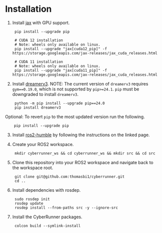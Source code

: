 Installation
=====

1. Install [jax](https://jax.readthedocs.io/en/latest/installation.html) with GPU support.

        pip install --upgrade pip

        # CUDA 12 installation
        # Note: wheels only available on linux.
        pip install --upgrade "jax[cuda12_pip]" -f https://storage.googleapis.com/jax-releases/jax_cuda_releases.html

        # CUDA 11 installation
        # Note: wheels only available on linux.
        pip install --upgrade "jax[cuda11_pip]" -f https://storage.googleapis.com/jax-releases/jax_cuda_releases.html

2. Install [dreamerv3](https://github.com/danijar/dreamerv3). NOTE: The current version of `dreamerv3` requires `gym==0.19.0`, which is not supported by `pip>=24.1`. `pip` must be downgraded to install `dreamerv3`.

        python -m pip install --upgrade pip==24.0
        pip install dreamerv3

Optional: To revert `pip` to the most updated version run the following.

        pip install --upgrade pip

3. Install [ros2-humble](https://docs.ros.org/en/humble/Installation/Ubuntu-Install-Debians.html) by following the instructions on the linked page.

4. Create your ROS2 workspace.

        mkdir cyberrunner_ws && cd cyberrunner_ws && mkdir src && cd src

5. Clone this repository into your ROS2 workspace and navigate back to the workspace root.

        git clone git@github.com:thomasbi1/cyberrunner.git
        cd ..

6. Install dependencies with rosdep.

        sudo rosdep init
        rosdep update
        rosdep install --from-paths src -y --ignore-src
        
7. Install the CyberRunner packages.

        colcon build --symlink-install
